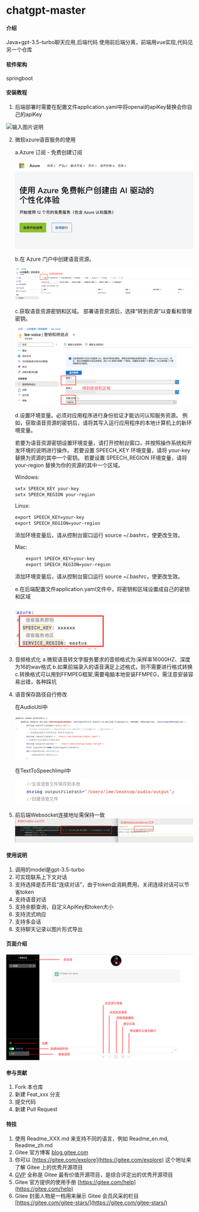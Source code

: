 # chatgpt-master

#### 介绍
Java+gpt-3.5-turbo聊天应用,后端代码
使用前后端分离，前端用vue实现,代码见另一个仓库

#### 软件架构
springboot


#### 安装教程

1.  后端部署时需要在配置文件application.yaml中将openai的apiKey替换会你自己的apiKey

![输入图片说明](https://foruda.gitee.com/images/1679397592238625282/16cb367f_9596093.png "截屏2023-03-21 19.18.53.png")

2. 微软azure语音服务的使用

    a.Azure 订阅 - 免费创建订阅

    ![输入图片说明](%E5%BE%AE%E8%BD%AFAzure%E6%9C%8D%E5%8A%A1.png)

    b.在 Azure 门户中创建语音资源。

    ![输入图片说明](%E5%88%9B%E5%BB%BA%E8%AF%AD%E9%9F%B3%E8%B5%84%E6%BA%90.png)
    
    c.获取语音资源密钥和区域。 部署语音资源后，选择“转到资源”以查看和管理密钥。

    ![输入图片说明](%E8%8E%B7%E5%8F%96%E8%AF%AD%E9%9F%B3%E8%B5%84%E6%BA%90.png)

    d.设置环境变量。必须对应用程序进行身份验证才能访问认知服务资源。
     例如，获取语音资源的密钥后，请将其写入运行应用程序的本地计算机上的新环境变量。
     
    若要为语音资源密钥设置环境变量，请打开控制台窗口，并按照操作系统和开发环境的说明进行操作。
    若要设置 SPEECH_KEY 环境变量，请将 your-key 替换为资源的其中一个密钥。
    若要设置 SPEECH_REGION 环境变量，请将 your-region 替换为你的资源的其中一个区域。
    
    Windows:
    
    ```
    setx SPEECH_KEY your-key
    setx SPEECH_REGION your-region
    ```

    Linux:

    ```
    export SPEECH_KEY=your-key
    export SPEECH_REGION=your-region
    ```
    添加环境变量后，请从控制台窗口运行 source ~/.bashrc，使更改生效。

    Mac:

    ```
        export SPEECH_KEY=your-key
        export SPEECH_REGION=your-region
    ```
    添加环境变量后，请从控制台窗口运行 source ~/.bashrc，使更改生效。
    
    e.在后端配置文件application.yaml文件中，将密钥和区域设置成自己的密钥和区域

    ![输入图片说明](%E6%9B%BF%E6%8D%A2%E5%AF%86%E9%92%A5.png)
    

3. 音频格式化
    a.微软语音转文字服务要求的音频格式为:采样率16000HZ、深度为16的wav格式
    b.如果前端录入的语音满足上述格式，则不需要进行格式转换
    c.转换格式可以用到FFMPEG框架,需要电脑本地安装FFMPEG，需注意安装容易出错，各种踩坑

4. 语音保存路径自行修改

   在AudioUtil中

    ![输入图片说明](%E8%AF%AD%E9%9F%B3%E8%B7%AF%E5%BE%841.png)

   在TextToSpeechImpl中

    ![输入图片说明](%E8%AF%AD%E9%9F%B3%E8%B7%AF%E5%BE%842.png)

5. 前后端Websocket连接地址需保持一致
    ![输入图片说明](websocket%E5%9C%B0%E5%9D%80.png)    



#### 使用说明
1.  调用的model是gpt-3.5-turbo
2.  可实现联系上下文对话
3.  支持选择是否开启“连续对话”，由于token会消耗费用，关闭连续对话可以节省token
4.  支持语音对话
5.  支持余额查询，自定义ApiKey和token大小
6.  支持流式响应
7.  支持多会话
8.  支持聊天记录以图片形式导出

#### 页面介绍
![输入图片说明](%E9%A1%B5%E9%9D%A2%E4%BB%8B%E7%BB%8D.png)

#### 参与贡献

1.  Fork 本仓库
2.  新建 Feat_xxx 分支
3.  提交代码
4.  新建 Pull Request


#### 特技

1.  使用 Readme\_XXX.md 来支持不同的语言，例如 Readme\_en.md, Readme\_zh.md
2.  Gitee 官方博客 [blog.gitee.com](https://blog.gitee.com)
3.  你可以 [https://gitee.com/explore](https://gitee.com/explore) 这个地址来了解 Gitee 上的优秀开源项目
4.  [GVP](https://gitee.com/gvp) 全称是 Gitee 最有价值开源项目，是综合评定出的优秀开源项目
5.  Gitee 官方提供的使用手册 [https://gitee.com/help](https://gitee.com/help)
6.  Gitee 封面人物是一档用来展示 Gitee 会员风采的栏目 [https://gitee.com/gitee-stars/](https://gitee.com/gitee-stars/)
